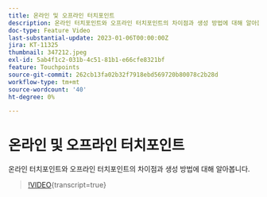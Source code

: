 ```yaml
---
title: 온라인 및 오프라인 터치포인트
description: 온라인 터치포인트와 오프라인 터치포인트의 차이점과 생성 방법에 대해 알아봅니다.
doc-type: Feature Video
last-substantial-update: 2023-01-06T00:00:00Z
jira: KT-11325
thumbnail: 347212.jpeg
exl-id: 5ab4f1c2-031b-4c51-81b1-e66cfe8321bf
feature: Touchpoints
source-git-commit: 262cb13fa02b32f7918ebd569720b80078c2b28d
workflow-type: tm+mt
source-wordcount: '40'
ht-degree: 0%

---
```


# 온라인 및 오프라인 터치포인트

온라인 터치포인트와 오프라인 터치포인트의 차이점과 생성 방법에 대해 알아봅니다.

>[!VIDEO](https://video.tv.adobe.com/v/347212/?learn=on){transcript=true}
